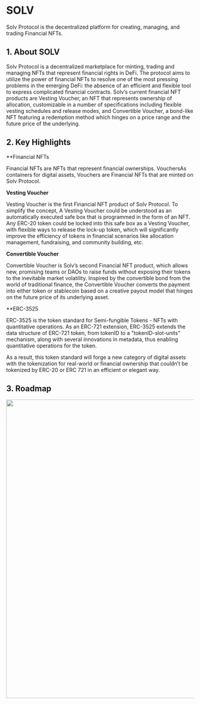 # SOLV

Solv Protocol is the decentralized platform for creating, managing, and trading Financial NFTs.



## 1. About SOLV

Solv Protocol is a decentralized marketplace for minting, trading and managing NFTs that represent financial rights in DeFi. The protocol aims to utilize the power of financial NFTs to resolve one of the most pressing problems in the emerging DeFi: the absence of an efficient and flexible tool to express complicated financial contracts. 
Solv’s current financial NFT products are Vesting Voucher, an NFT that represents ownership of allocation, customizable in a number of specifications including flexible vesting schedules and release modes, and Convertible Voucher, a bond-like NFT featuring a redemption method which hinges on a price range and the future price of the underlying.



## 2. Key Highlights

**Financial NFTs

Financial NFTs are NFTs that represent financial ownerships.
VouchersAs containers for digital assets, Vouchers are Financial NFTs that are minted on Solv Protocol.




**Vesting Voucher**

Vesting Voucher is the first Financial NFT product of Solv Protocol. To simplify the concept, A Vesting Voucher could be understood as an automatically executed safe box that is programmed in the form of an NFT. Any ERC-20 token could be locked into this safe box as a Vesting Voucher, with flexible ways to release the lock-up token, which will significantly improve the efficiency of tokens in financial scenarios like allocation management, fundraising, and community building, etc.



**Convertible Voucher**

Convertible Voucher is Solv’s second Financial NFT product, which allows new, promising teams or DAOs to raise funds without exposing their tokens to the inevitable market volatility. Inspired by the convertible bond from the world of traditional finance, the Convertible Voucher converts the payment into either token or stablecoin based on a creative payout model that hinges on the future price of its underlying asset.



**ERC-3525



ERC-3525 is the token standard for Semi-fungible Tokens - NFTs with quantitative operations. As an ERC-721 extension, ERC-3525 extends the data structure of ERC-721 token, from tokenID to a "tokenID-slot-units" mechanism, along with several innovations in metadata, thus enabling quantitative operations for the token.

As a result, this token standard will forge a new category of digital assets with the tokenization for real-world or financial ownership that couldn’t be tokenized by ERC-20 or ERC 721 in an efficient or elegant way.





## 3. Roadmap

<img src="https://ic-market-projects.solv.finance/images/SOLV/SOLV-Roadmap.jpg" width="800px" style="margin: 0 auto;" />


